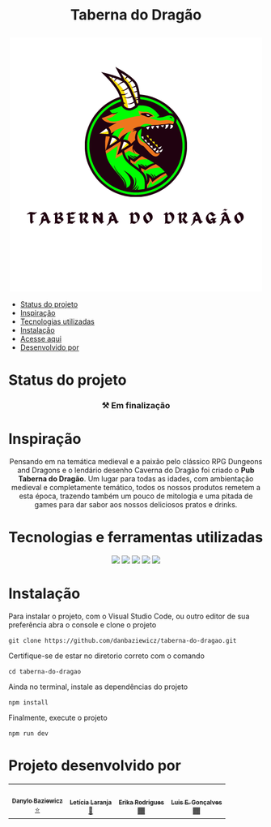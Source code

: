 # <p align="center"> Taberna do Dragão </p>

<p align="center" width="100%">
<img src="https://raw.githubusercontent.com/danbaziewicz/taberna-do-dragao/home/src/assets/images/Logo_taberna_do_dragao.png"/></p>

<!--ts-->
   * [Status do projeto](#status-do-projeto)
   * [Inspiração](#inspiração)
   * [Tecnologias utilizadas](#tecnologias-e-ferramentas-utilizadas)
   * [Instalação](#instalação)
   * [Acesse aqui](  )
   * [Desenvolvido por](#projeto-desenvolvido-por)
<!--te-->

# Status do projeto 
<h3 align="center">
  ⚒ Em finalização
</h3>

# Inspiração
<p align="center"> Pensando em na temática medieval e a paixão pelo clássico RPG Dungeons and Dragons e o lendário desenho Caverna do Dragão
foi criado o <strong>Pub Taberna do Dragão</strong>. Um lugar para todas as idades, com ambientação medieval e completamente temático, todos os nossos produtos remetem
a esta época, trazendo também um pouco de mitologia e uma pitada de games para dar sabor aos nossos deliciosos pratos e drinks.</p>

# Tecnologias e ferramentas utilizadas
<div align="center">
<img width="7%" src="https://cdn.jsdelivr.net/gh/devicons/devicon/icons/html5/html5-original.svg" />
<img width="7%" src="https://cdn.jsdelivr.net/gh/devicons/devicon/icons/css3/css3-original.svg" />
<img width="7%" src="https://cdn.jsdelivr.net/gh/devicons/devicon/icons/javascript/javascript-original.svg" />
<img width="7%" src="https://cdn.jsdelivr.net/gh/devicons/devicon/icons/react/react-original.svg" />
<img width="7%" src="https://cdn.jsdelivr.net/gh/devicons/devicon/icons/materialui/materialui-original.svg" />
</div>

# Instalação
Para instalar o projeto, com o Visual Studio Code, ou outro editor de sua preferência
abra o console e clone o projeto
``` 
git clone https://github.com/danbaziewicz/taberna-do-dragao.git 
```
Certifique-se de estar no diretorio correto com o comando
```
cd taberna-do-dragao
```
Ainda no terminal, instale as dependências do projeto
```
npm install
```
Finalmente, execute o projeto
```
npm run dev
```
# Projeto desenvolvido por
<table align='center'>
  <tr>
    <td align="center"><a href="https://github.com/danbaziewicz"><img style="border-radius: 50%;" src="https://avatars.githubusercontent.com/u/102393531?v=4" width="100px;" alt=""/><br /><sub><b>Danylo Baziewicz</b></sub></a><br /><a href="https://github.com/danbaziewicz" title="Danylo">⭐</a></td>
    <td align="center"><a href="https://github.com/lelaranja"><img style="border-radius: 50%;" src="https://avatars.githubusercontent.com/u/93409210?v=4" width="100px;" alt=""/><br /><sub><b>Letícia Laranja</b></sub></a><br /><a href="https://github.com/lelaranja" title="Letícia">🍊</a></td>
    <td align="center"><a href="https://github.com/ErikaTav"><img style="border-radius: 50%;" src="https://avatars.githubusercontent.com/u/102770561?v=4" width="100px;" alt=""/><br /><sub><b>Erika Rodrigues</b></sub></a><br /><a href="https://github.com/ErikaTav" title="Erika"> 🏾</a></td>
    <td align="center"><a href="https://github.com/luiseduardot17"><img style="border-radius: 50%;" src="https://avatars.githubusercontent.com/u/102761201?v=4" width="100px;" alt=""/><br /><sub><b>Luis E. Gonçalves</b></sub></a><br /><a href="https://github.com/luiseduardot17" title="Luis Eduardo"> 🏾</a></td>
  </tr>
